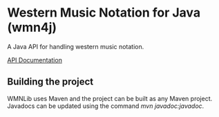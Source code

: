 # Western Music Notation for Java (wmn4j)

A Java API for handling western music notation.

[API Documentation](https://otsob.github.io/wmn4j/index.html)

## Building the project

WMNLib uses Maven and the project can be built as any Maven project.
Javadocs can be updated using the command _mvn javadoc:javadoc_.
